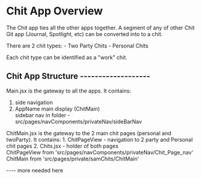 

#  Chit App Overview
 
 The Chit app ties all the other apps together.  A segment of any of  other Chit Git app (Journal, Spotlight, etc) can be converted into to a chit.
<p>
There are 2 chit types:
 - Two Party Chits
 - Personal Chits
<p>
Each chit type can be identified as a "work" chit.  



##   Chit App Structure -------------------
<p>
<p>


Main.jsx
   is the gateway to all the apps.  It contains:
  1.  side navigation 
  2.  AppName main display (ChitMain)
<br> sidebar nav in folder - src/pages/navComponents/privateNav/sideBarNav<br>

<p>
ChitMain.jsx
   is the gateway to the 2 main chit pages (personal and twoParty).  It contains:
  1.  ChitPageView - navigation to 2 party and Personal chit pages
  2.  Chits.jsx - holder of both pages

<br>
ChitPageView from 'src/pages/navComponents/privateNav/Chit_Page_nav'
ChitMain from 'src/pages/private/samChits/ChitMain'



---- more needed here  

